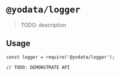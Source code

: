 # `@yodata/logger`

> TODO: description

## Usage

```
const logger = require('@yodata/logger');

// TODO: DEMONSTRATE API
```
